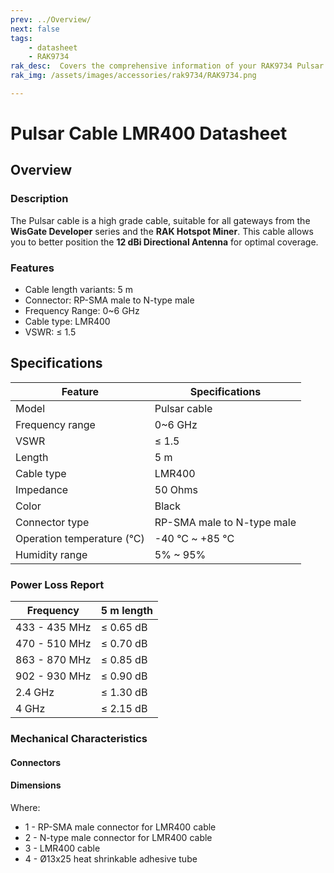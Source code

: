 ```yaml
---
prev: ../Overview/
next: false
tags:
    - datasheet
    - RAK9734
rak_desc:  Covers the comprehensive information of your RAK9734 Pulsar Cable LMR400 to help you in using it. This information includes technical specifications and characteristics.
rak_img: /assets/images/accessories/rak9734/RAK9734.png

---
```


# Pulsar Cable LMR400 Datasheet

## Overview

### Description

The Pulsar cable is a high grade cable, suitable for all gateways from the **WisGate Developer** series and the **RAK Hotspot Miner**. This cable allows you to better position the **12 dBi Directional Antenna** for optimal coverage.

### Features

-   Cable length variants: 5&nbsp;m
-   Connector: RP-SMA male to N-type male
-   Frequency Range: 0~6&nbsp;GHz
-   Cable type: LMR400
-   VSWR: ≤ 1.5

## Specifications

| Feature                    | Specifications             |
| -------------------------- | -------------------------- |
| Model                      | Pulsar cable               |
| Frequency range            | 0~6&nbsp;GHz               |
| VSWR                       | ≤ 1.5                      |
| Length                     | 5&nbsp;m                   |
| Cable type                 | LMR400                     |
| Impedance                  | 50&nbsp;Ohms               |
| Color                      | Black                      |
| Connector type             | RP-SMA male to N-type male |
| Operation temperature (°C) | -40 °C ~ +85 °C            |
| Humidity range             | 5% ~ 95%                   |

### Power Loss Report

| Frequency     | 5 m length     |
| ------------- | -------------- |
| 433 - 435 MHz | ≤ 0.65&nbsp;dB |
| 470 - 510 MHz | ≤ 0.70&nbsp;dB |
| 863 - 870 MHz | ≤ 0.85&nbsp;dB |
| 902 - 930 MHz | ≤ 0.90&nbsp;dB |
| 2.4 GHz       | ≤ 1.30&nbsp;dB |
| 4 GHz         | ≤ 2.15&nbsp;dB |

### Mechanical Characteristics

#### Connectors

<rk-img
  src="/assets/images/accessories/rak9734/2.png"
  width="45%"
  caption="Connector Types"
/>

#### Dimensions

<rk-img
  src="/assets/images/accessories/rak9734/3.png"
  width="80%"
  caption="Pulsar Cable Dimensions"
/>

Where:

- 1 - RP-SMA male connector for LMR400 cable
- 2 - N-type male connector for LMR400 cable
- 3 - LMR400 cable
- 4 - Ø13x25 heat shrinkable adhesive tube